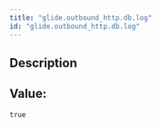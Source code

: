 ```yaml
---
title: "glide.outbound_http.db.log"
id: "glide.outbound_http.db.log"
---
```

## Description



## Value: 
```
true
```